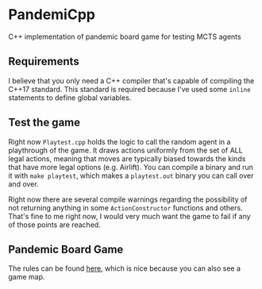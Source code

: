 # PandemiCpp
C++ implementation of pandemic board game for testing MCTS agents

## Requirements
I believe that you only need a C++ compiler that's capable of compiling the C++17 standard. This standard is required because I've used some `inline` statements to define global variables. 

## Test the game
Right now `Playtest.cpp` holds the logic to call the random agent in a playthrough of the game. It draws actions uniformly from the set of ALL legal actions, meaning that moves are typically biased towards the kinds that have more legal options (e.g. Airlift). You can compile a binary and run it with `make playtest`, which makes a `playtest.out` binary you can call over and over.

Right now there are several compile warnings regarding the possibility of not returning anything in some `ActionConstructor` functions and others. That's fine to me right now, I would very much want the game to fail if any of those points are reached.


## Pandemic Board Game

The rules can be found [here](https://images-cdn.zmangames.com/us-east-1/filer_public/25/12/251252dd-1338-4f78-b90d-afe073c72363/zm7101_pandemic_rules.pdf), which is nice because you can also see a game map.
